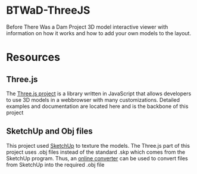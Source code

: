# BTWaD-ThreeJS
Before There Was a Dam Project 3D model interactive viewer with information on how it works and how to add your own models to the layout.

# Resources
## Three.js
The [Three.js project](https://threejs.org/) is a library written in JavaScript that allows developers to use 3D models in a webbrowser with many customizations. Detailed examples and documentation are located here and is the backbone of this project

## SketchUp and Obj files
This project used [SketchUp](https://www.sketchup.com/) to texture the models. The Three.js part of this project uses .obj files instead of the standard .skp which comes from the SketchUp program. Thus, an [online converter](https://www.sketchup.com/) can be used to convert files from SketchUp into the required .obj file
